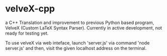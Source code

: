 ﻿# velveX-cpp

a C++ Translation and improvement to previous Python based program, VelveX (Custom LaTeX Syntax Parser). Currently in active development, not ready for testing yet.

To use velveX via web inteface, launch 'server.js' via command 'node server.js' and then, visit the given localhost address on the terminal. 
